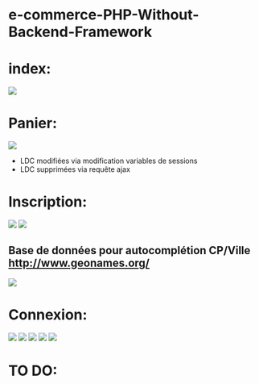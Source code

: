 <h1> e-commerce-PHP-Without-Backend-Framework </h1>
<h1>index:</h1>
<img src="https://user-images.githubusercontent.com/14042789/29687565-21f42e36-891d-11e7-8a4b-cfa8a8e54879.jpg"  />
<h1>Panier:</h1>
<img src="https://user-images.githubusercontent.com/14042789/29688472-3671e094-8920-11e7-8b00-f2de11cd0594.jpg"  />
<ul>
<li>LDC modifiées via modification variables de sessions</li>
<li>LDC supprimées via requête ajax</li>
</ul>

<h1>Inscription:</h1>
<img src="https://user-images.githubusercontent.com/14042789/29688734-fe7156e2-8920-11e7-910b-a95dde59467e.jpg"  />
<img src="https://user-images.githubusercontent.com/14042789/29687564-21f3adbc-891d-11e7-9c38-03ca391ceb01.jpg"  />
<h2> Base de données pour autocomplétion CP/Ville <a href="http://www.geonames.org/">http://www.geonames.org/</a></h2>
<img src="https://user-images.githubusercontent.com/14042789/29688723-f5115b2e-8920-11e7-9c5e-c50d686a5336.jpg"  />

<h1>Connexion:</h1>
<img src="https://user-images.githubusercontent.com/14042789/29687557-21d7d376-891d-11e7-9735-6a691ecbf7e8.jpg"  />
<img src="https://user-images.githubusercontent.com/14042789/29687562-21dbbab8-891d-11e7-9ff1-c240282be51e.jpg"  />
<img src="https://user-images.githubusercontent.com/14042789/29687558-21d89e82-891d-11e7-8943-7b89d76a8b61.jpg"  />
<img src="https://user-images.githubusercontent.com/14042789/29687559-21d9e77e-891d-11e7-8a30-17d485a48eb1.jpg"  />
<img src="https://user-images.githubusercontent.com/14042789/29687561-21db6afe-891d-11e7-91c8-a6fdea5ce9b3.jpg"  />
<h1>TO DO:</h1>


